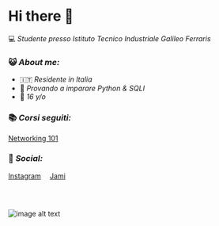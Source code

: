 # Hi there 👋
💻 _Studente presso Istituto Tecnico Industriale Galileo Ferraris_
### 😺 _About me:_ 
* 🇮🇹 _Residente in Italia_
* 🐍 _Provando a imparare Python & SQLI_
* 🎂 _16 y/o_

### 📚 _Corsi seguiti:_
[Networking 101](https://www.udemy.com/course/networking-101-corso-di-reti-da-zero/)

### 📱 _Social:_
[Instagram](https://instagram.com/katz.py/)
 ⠀
[Jami](https://i.ibb.co/cXRSMQR/Screenshot-2022-06-15-16-11-19.png)
### ⠀
![image alt text](https://i.ibb.co/D1Bbb7v/Untitled.png)
